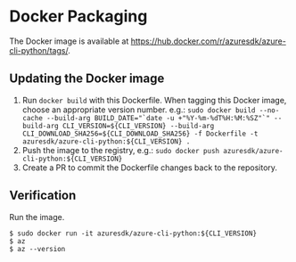 Docker Packaging
================

The Docker image is available at https://hub.docker.com/r/azuresdk/azure-cli-python/tags/.

Updating the Docker image
-------------------------
1. Run `docker build` with this Dockerfile.
    When tagging this Docker image, choose an appropriate version number.
      e.g.: ``sudo docker build --no-cache --build-arg BUILD_DATE="`date -u +"%Y-%m-%dT%H:%M:%SZ"`" --build-arg CLI_VERSION=${CLI_VERSION} --build-arg CLI_DOWNLOAD_SHA256=${CLI_DOWNLOAD_SHA256} -f Dockerfile -t azuresdk/azure-cli-python:${CLI_VERSION} .``
2. Push the image to the registry,
      e.g.: `sudo docker push azuresdk/azure-cli-python:${CLI_VERSION}`
3. Create a PR to commit the Dockerfile changes back to the repository.


Verification
------------

Run the image.

```
$ sudo docker run -it azuresdk/azure-cli-python:${CLI_VERSION}
$ az
$ az --version
```
